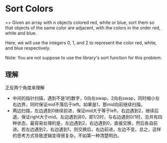 # Sort Colors
==
Given an array with n objects colored red, white or blue, sort them so that objects of the same color are adjacent, with the colors in the order red, white and blue.

Here, we will use the integers 0, 1, and 2 to represent the color red, white, and blue respectively.

Note:
You are not suppose to use the library's sort function for this problem.

## 理解
正反两个角度来理解
 * 中间的指针扫描，遇到不是1的数字，0向左swap，2向右swap，同时缩小左右边界，同时保证mid不落后于left。如果是1，那mid向前继续扫描。
 * 两边扫描，左边遇到0继续前进，保证mid大于等于left，右边遇到2，继续后退，保证right大于mid。左边遇到非0，即1/2时，与右边遇到0/1时，总共有四种状态，最容易处理的是，左边遇到2，右边遇到0，直接交换，然后各自前进。若左边遇到2，右边遇到1，则交换后，右边前进，左边不变。总之，这样的思考方式导致逻辑变得很复杂。不如第一种清楚明白。